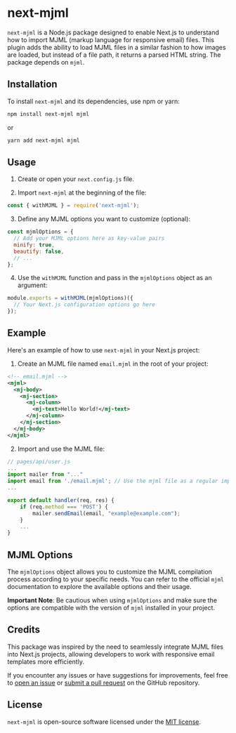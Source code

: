 # next-mjml

`next-mjml` is a Node.js package designed to enable Next.js to understand how to import MJML (markup language for responsive email) files. This plugin adds the ability to load MJML files in a similar fashion to how images are loaded, but instead of a file path, it returns a parsed HTML string. The package depends on `mjml`.

## Installation

To install `next-mjml` and its dependencies, use npm or yarn:

```bash
npm install next-mjml mjml
```

or

```bash
yarn add next-mjml mjml
```

## Usage

1. Create or open your `next.config.js` file.

2. Import `next-mjml` at the beginning of the file:

```javascript
const { withMJML } = require('next-mjml');
```

3. Define any MJML options you want to customize (optional):

```javascript
const mjmlOptions = {
  // Add your MJML options here as key-value pairs
  minify: true,
  beautify: false,
  // ...
};
```

4. Use the `withMJML` function and pass in the `mjmlOptions` object as an argument:

```javascript
module.exports = withMJML(mjmlOptions)({
  // Your Next.js configuration options go here
});
```

## Example

Here's an example of how to use `next-mjml` in your Next.js project:

1. Create an MJML file named `email.mjml` in the root of your project:

```xml
<!-- email.mjml -->
<mjml>
  <mj-body>
    <mj-section>
      <mj-column>
        <mj-text>Hello World!</mj-text>
      </mj-column>
    </mj-section>
  </mj-body>
</mjml>
```

2. Import and use the MJML file:

```jsx
// pages/api/user.js
...
import mailer from "..."
import email from './email.mjml'; // Use the mjml file as a regular import
...

export default handler(req, res) {
    if (req.method === 'POST') {
        mailer.sendEmail(email, "example@example.com");
    }
    ...
}
```

## MJML Options

The `mjmlOptions` object allows you to customize the MJML compilation process according to your specific needs. You can refer to the official `mjml` documentation to explore the available options and their usage.

**Important Note**: Be cautious when using `mjmlOptions` and make sure the options are compatible with the version of `mjml` installed in your project.

## Credits

This package was inspired by the need to seamlessly integrate MJML files into Next.js projects, allowing developers to work with responsive email templates more efficiently.

If you encounter any issues or have suggestions for improvements, feel free to [open an issue](https://github.com/oscaroox/next-mjml/issues) or [submit a pull request](https://github.com/oscaroox/next-mjml/pulls) on the GitHub repository.

## License

`next-mjml` is open-source software licensed under the [MIT license](https://opensource.org/licenses/MIT).